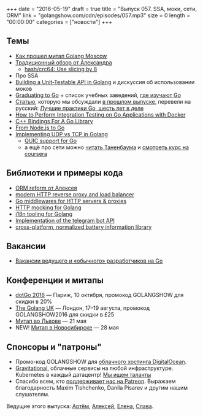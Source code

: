 +++
date = "2016-05-19"
draft = true
title = "Выпуск 057. SSA, моки, сети, ORM"
link = "golangshow.com/cdn/episodes/057.mp3"
size = 0
length = "00:00:00"
categories = ["новости"]
+++

## Темы
- [Как прошел митап Golang Moscow](http://www.meetup.com/Golang-Moscow/events/230289501/)
- [Традиционный обзор от Александра](https://github.com/LK4D4/report/blob/master/reports/golang-may19.md)
  - [hash/crc64: Use slicing by 8](https://github.com/golang/go/commit/9d73e146dade6553f2365de2ada0156dcb6026d9)
- Про SSA
- [Building a Unit-Testable API in Golang](https://medium.com/@PurdonKyle/building-a-unit-testable-api-in-golang-b42ff1fcbae7) и дискуссия об использовании моков
- [Graduating to Go](https://medium.com/ladies-storm-hackathons/graduating-to-go-2ee900b4ed8b) + список учебных заведений, [где изучают Go](https://github.com/golang/go/wiki/Courses)
- [Статью](https://peter.bourgon.org/go-best-practices-2016/), которую мы обсуждали [в прошлом выпуске](http://golangshow.com/episode/2016/05-12-056/), перевели на русский: [Лучшие практики Go, шесть лет в деле](https://habrahabr.ru/company/mailru/blog/301036/)
- [How to Perform Integration Testing on Go Applications with Docker](https://semaphoreci.com/community/tutorials/how-to-perform-integration-testing-on-go-applications-with-docker)
- [C++ Bindings For A Go Library](http://justinfx.com/2016/05/14/cpp-bindings-for-go/)
-  [From Node.js to Go](http://blog.scaledrone.com/posts/nodejs-to-go)
- [Implementing UDP vs TCP in Golang](http://www.minaandrawos.com/2016/05/14/udp-vs-tcp-in-golang/)
  - [QUIC support for Go](https://github.com/devsisters/goquic)
  - а ещё про сети можно [читать Таненбаума](http://www.piter.com/collection/A20865/product/kompyuternye-seti-4-e-izd) и [смотреть курс на coursera](https://www.coursera.org/course/comnetworks)

## Библиотеки и примеры кода
- [ORM reform от Алексея](https://github.com/AlekSi/reform)
- [modern HTTP reverse proxy and load balancer](https://traefik.io)
- [Go middlewares for HTTP servers & proxies](https://github.com/vulcand/oxy)
- [HTTP mocking for Golang](https://github.com/jarcoal/httpmock)
- [i18n tooling for Golang](https://github.com/maximilien/i18n4go)
- [Implementation of the telegram bot API](https://github.com/bot-api/telegram)
- [cross-platform, normalized battery information library](https://github.com/distatus/battery)

## Вакансии
- [Вакансии ведущего и «обычного» разработчиков на Go](http://www.mc2soft.ru/#vacancy)

## Конференции и митапы
- [dotGo 2016](http://www.dotgo.eu) — Париж, 10 октября, промокод GOLANGSHOW для скидки в 20%
- [The Golang UK](http://golanguk.com) — Лондон, 17–19 августа, промокод GOLANGSHOW2016 для скидки в £25
- [Митап во Львове](http://www.meetup.com/Lviv-Golang-Group/events/230225272/) — 21 мая
- NEW! [Митап в Новосибирске](https://golang-nsk.party) — 28 мая

## Спонсоры и "патроны"
- Промо-код GOLANGSHOW для [облачного хостинга DigitalOcean](https://www.digitalocean.com/?utm_campaign=golangshow&utm_medium=podcast&refcode=63eedb038a3e).
- [Gravitational](http://gravitational.com), облачные сервисы на любой инфраструктуре. Kubernetes в каждый датацентр! [Мы ищем таланты](https://github.com/gravitational/careers)
- Спасибо всем, кто [поддерживает нас на Patreon](https://www.patreon.com/golangshow). Выражаем благодарность Maxim Tishchenko, Danila Pisarev и другим нашим слушателям.

Ведущие этого выпуска: [Артём](https://twitter.com/miolini), [Алексей](https://twitter.com/paaleksey), [Елена](https://twitter.com/webdeva), [Слава](https://twitter.com/m0sth8).
